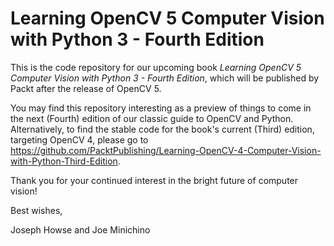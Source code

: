 # Learning OpenCV 5 Computer Vision with Python 3 - Fourth Edition 

This is the code repository for our upcoming book *Learning OpenCV 5 Computer Vision with Python 3 - Fourth Edition*, which will be published by Packt after the release of OpenCV 5.

You may find this repository interesting as a preview of things to come in the next (Fourth) edition of our classic guide to OpenCV and Python. Alternatively, to find the stable code for the book's current (Third) edition, targeting OpenCV 4, please go to https://github.com/PacktPublishing/Learning-OpenCV-4-Computer-Vision-with-Python-Third-Edition.

Thank you for your continued interest in the bright future of computer vision!

Best wishes,

Joseph Howse and Joe Minichino

